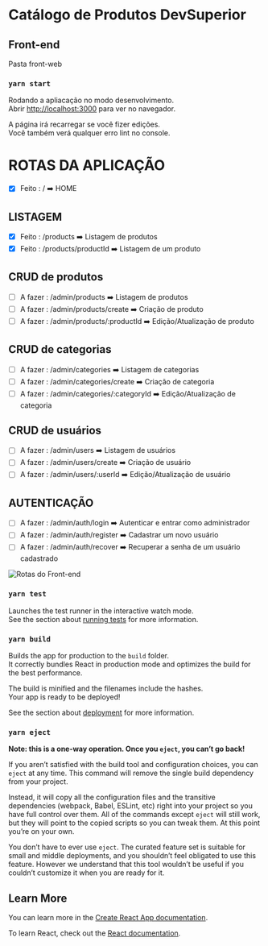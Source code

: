 # Catálogo de Produtos DevSuperior

## Front-end

Pasta front-web

### `yarn start`

Rodando a apliacação no modo desenvolvimento.\
Abrir [http://localhost:3000](http://localhost:3000) para ver no navegador.

A página irá recarregar se você fizer edições.\
Você também verá qualquer erro lint no console.

# ROTAS DA APLICAÇÃO

* [x] Feito : / :arrow_right: HOME

## LISTAGEM
* [x] Feito : /products :arrow_right: Listagem de produtos
* [x] Feito : /products/productId :arrow_right: Listagem de um produto

## CRUD de produtos
* [ ] A fazer : /admin/products :arrow_right: Listagem de produtos
* [ ] A fazer : /admin/products/create :arrow_right: Criação de produto
* [ ] A fazer : /admin/products/:productId :arrow_right: Edição/Atualização de produto

## CRUD de categorias
* [ ] A fazer : /admin/categories :arrow_right: Listagem de categorias
* [ ] A fazer : /admin/categories/create :arrow_right: Criação de categoria
* [ ] A fazer : /admin/categories/:categoryId :arrow_right: Edição/Atualização de categoria

## CRUD de usuários
* [ ] A fazer : /admin/users :arrow_right: Listagem de usuários
* [ ] A fazer : /admin/users/create :arrow_right: Criação de usuário
* [ ] A fazer : /admin/users/:userId :arrow_right: Edição/Atualização de usuário

## AUTENTICAÇÃO
* [ ] A fazer : /admin/auth/login :arrow_right: Autenticar e entrar como administrador
* [ ] A fazer : /admin/auth/register :arrow_right: Cadastrar um novo usuário
* [ ] A fazer : /admin/auth/recover :arrow_right: Recuperar a senha de um usuário cadastrado

![Rotas do Front-end](https://github.com/tarcnux/dscatalog-resources/blob/master/frontend-web/rotas.svg)


### `yarn test`

Launches the test runner in the interactive watch mode.\
See the section about [running tests](https://facebook.github.io/create-react-app/docs/running-tests) for more information.

### `yarn build`

Builds the app for production to the `build` folder.\
It correctly bundles React in production mode and optimizes the build for the best performance.

The build is minified and the filenames include the hashes.\
Your app is ready to be deployed!

See the section about [deployment](https://facebook.github.io/create-react-app/docs/deployment) for more information.

### `yarn eject`

**Note: this is a one-way operation. Once you `eject`, you can’t go back!**

If you aren’t satisfied with the build tool and configuration choices, you can `eject` at any time. This command will remove the single build dependency from your project.

Instead, it will copy all the configuration files and the transitive dependencies (webpack, Babel, ESLint, etc) right into your project so you have full control over them. All of the commands except `eject` will still work, but they will point to the copied scripts so you can tweak them. At this point you’re on your own.

You don’t have to ever use `eject`. The curated feature set is suitable for small and middle deployments, and you shouldn’t feel obligated to use this feature. However we understand that this tool wouldn’t be useful if you couldn’t customize it when you are ready for it.

## Learn More

You can learn more in the [Create React App documentation](https://facebook.github.io/create-react-app/docs/getting-started).

To learn React, check out the [React documentation](https://reactjs.org/).
